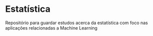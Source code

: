# Estatística

Repositório para guardar estudos acerca da estatística com foco nas aplicações relacionadas a Machine Learning
